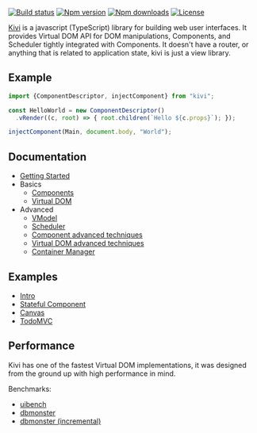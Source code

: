 [![Build status](https://img.shields.io/travis/localvoid/kivi.svg?maxAge=2592000&style=flat-square)](https://travis-ci.org/localvoid/kivi)
[![Npm version](https://img.shields.io/npm/v/kivi.svg?maxAge=2592000&style=flat-square)](https://www.npmjs.com/package/kivi)
[![Npm downloads](https://img.shields.io/npm/dm/kivi.svg?maxAge=2592000&style=flat-square)](https://www.npmjs.com/package/kivi)
[![License](https://img.shields.io/npm/l/kivi.svg?maxAge=2592000&style=flat-square)](https://www.npmjs.com/package/kivi)

[Kivi](http://github.com/localvoid/kivi) is a javascript (TypeScript) library for building web user interfaces. It
provides Virtual DOM API for DOM manipulations, Components, and Scheduler tightly integrated with Components. It doesn't
have a router, or anything that is related to application state, kivi is just a view library.

## Example

```js
import {ComponentDescriptor, injectComponent} from "kivi";

const HelloWorld = new ComponentDescriptor()
  .vRender((c, root) => { root.children(`Hello ${c.props}`); });

injectComponent(Main, document.body, "World");
```

## Documentation

* [Getting Started](https://localvoid.github.io/kivi/01_getting_started.html)
* Basics
  * [Components](https://localvoid.github.io/kivi/basics/01_components.html)
  * [Virtual DOM](https://localvoid.github.io/kivi/basics/02_virtual_dom.html)
* Advanced
  * [VModel](https://localvoid.github.io/kivi/advanced/01_vmodel.html)
  * [Scheduler](https://localvoid.github.io/kivi/advanced/02_scheduler.html)
  * [Component advanced techniques](https://localvoid.github.io/kivi/advanced/03_components.html)
  * [Virtual DOM advanced techniques](https://localvoid.github.io/kivi/advanced/04_virtual_dom.html)
  * [Container Manager](https://localvoid.github.io/kivi/advanced/05_container_manager.html)

## Examples

- [Intro](https://github.com/localvoid/kivi/tree/master/examples/intro)
- [Stateful Component](https://github.com/localvoid/kivi/tree/master/examples/stateful_component)
- [Canvas](https://github.com/localvoid/kivi/tree/master/examples/canvas)
- [TodoMVC](https://github.com/localvoid/kivi-todomvc/)

## Performance

Kivi has one of the fastest Virtual DOM implementations, it was designed from the ground up with high performance in
mind.

Benchmarks:

- [uibench](https://localvoid.github.io/uibench/)
- [dbmonster](https://localvoid.github.io/kivi-dbmonster/)
- [dbmonster (incremental)](https://localvoid.github.io/kivi-dbmonster/?incremental=5)
